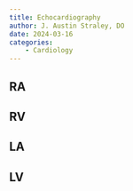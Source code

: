 ```yaml
---
title: Echocardiography
author: J. Austin Straley, DO
date: 2024-03-16
categories:
    - Cardiology
---
```


## RA

## RV

## LA

## LV